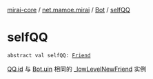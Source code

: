 [mirai-core](../../index.md) / [net.mamoe.mirai](../index.md) / [Bot](index.md) / [selfQQ](./self-q-q.md)

# selfQQ

`abstract val selfQQ: `[`Friend`](../../net.mamoe.mirai.contact/-friend/index.md)

[QQ.id](../../net.mamoe.mirai.contact/-q-q/id.md) 与 [Bot.uin](uin.md) 相同的 [_lowLevelNewFriend](../-low-level-bot-a-p-i-accessor/_low-level-new-friend.md) 实例

